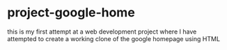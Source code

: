# project-google-home
this is my first attempt at a web development project where I have attempted to create a working clone of the google homepage using HTML
